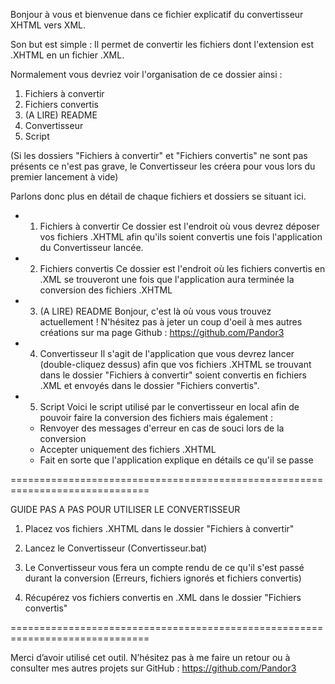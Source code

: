 Bonjour à vous et bienvenue dans ce fichier explicatif du convertisseur XHTML vers XML.

Son but est simple : Il permet de convertir les fichiers dont l'extension est .XHTML en un fichier .XML.

Normalement vous devriez voir l'organisation de ce dossier ainsi : 

1) Fichiers à convertir
2) Fichiers convertis
3) (A LIRE) README
4) Convertisseur
5) Script

(Si les dossiers "Fichiers à convertir" et "Fichiers convertis" ne sont pas présents ce n'est pas grave, le Convertisseur les créera pour vous lors du premier lancement à vide)

Parlons donc plus en détail de chaque fichiers et dossiers se situant ici.

- 1) Fichiers à convertir
Ce dossier est l'endroit où vous devrez déposer vos fichiers .XHTML afin qu'ils soient convertis une fois l'application du Convertisseur lancée.

- 2) Fichiers convertis
Ce dossier est l'endroit où les fichiers convertis en .XML se trouveront une fois que l'application aura terminée la conversion des fichiers .XHTML

- 3) (A LIRE) README
Bonjour, c'est là où vous vous trouvez actuellement ! N'hésitez pas à jeter un coup d'oeil à mes autres créations sur ma page Github : https://github.com/Pandor3

- 4) Convertisseur
Il s'agit de l'application que vous devrez lancer (double-cliquez dessus) afin que vos fichiers .XHTML se trouvant dans le dossier "Fichiers à convertir" soient convertis en fichiers .XML et envoyés dans le dossier "Fichiers convertis".

- 5) Script
Voici le script utilisé par le convertisseur en local afin de pouvoir faire la conversion des fichiers mais également :
    - Renvoyer des messages d'erreur en cas de souci lors de la conversion
    - Accepter uniquement des fichiers .XHTML
    - Fait en sorte que l'application explique en détails ce qu'il se passe

==============================================================================

GUIDE PAS A PAS POUR UTILISER LE CONVERTISSEUR

1. Placez vos fichiers .XHTML dans le dossier "Fichiers à convertir"

2. Lancez le Convertisseur (Convertisseur.bat)

3. Le Convertisseur vous fera un compte rendu de ce qu'il s'est passé durant la conversion (Erreurs, fichiers ignorés et fichiers convertis)

4. Récupérez vos fichiers convertis en .XML dans le dossier "Fichiers convertis"

==============================================================================

Merci d’avoir utilisé cet outil. 
N’hésitez pas à me faire un retour ou à consulter mes autres projets sur GitHub : https://github.com/Pandor3
